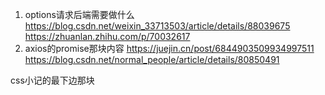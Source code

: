 1. options请求后端需要做什么
https://blog.csdn.net/weixin_33713503/article/details/88039675
https://zhuanlan.zhihu.com/p/70032617
2. axios的promise那块内容
https://juejin.cn/post/6844903509934997511
https://blog.csdn.net/normal_people/article/details/80850491


css小记的最下边那块